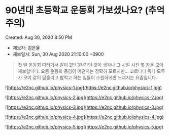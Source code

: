 # 90년대 초등학교 운동회 가보셨나요? (추억주의)

Created: Aug 30, 2020 8:50 PM

- 제보자: 김은율
- 제보일시: Sun, 30 Aug 2020 21:10:00 +0900

> 첫 딸 운동회 따라가서 같이 2인 3각하던 것이 생각나 그 시절 사진 몇 장을 모아 제보합니다. 요즘 운동회 풍경이 어떤지는 정확히 모르지만... 코로나다 뭐다 모두가 모여 같이 땀흘리고 밥먹고 하는 일들이 소원하게만 느껴지는 요즘입니다.

![https://e2nc.github.io/physics-1.jpg](https://e2nc.github.io/physics-1.jpg)

![https://e2nc.github.io/physics-2.jpg](https://e2nc.github.io/physics-2.jpg)

![https://e2nc.github.io/physics-3.jpg](https://e2nc.github.io/physics-3.jpg)

![https://e2nc.github.io/physics-4.jpg](https://e2nc.github.io/physics-4.jpg)

![https://e2nc.github.io/physics-5.jpg](https://e2nc.github.io/physics-5.jpg)
